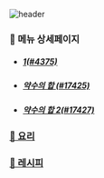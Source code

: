 ![header](https://capsule-render.vercel.app/api?type=waving&color=timeAuto&height=300&section=header&text=🥗오늘의%20메뉴🥘&fontSize=70&animation=fadeIn&fontAlignY=38&desc=1,%20약수의%20합,%20약수의%20합%202&descAlignY=58&descAlign=50&descSize=30)

### 📑 메뉴 상세페이지

- ##### [1(#4375)](https://www.acmicpc.net/problem/4375)
- ##### [약수의 합 (#17425)](https://www.acmicpc.net/problem/17425)
- ##### [약수의 합 2(#17427)](https://www.acmicpc.net/problem/17427)

### [🍱 요리](./dish)

### [📖 레시피](./recipe)
